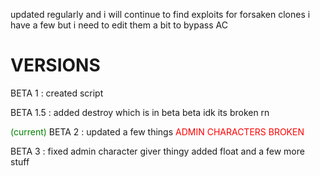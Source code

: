 updated regularly and i will continue to find exploits for forsaken clones
i have a few but i need to edit them a bit to bypass AC

# VERSIONS

BETA 1 : created script

BETA 1.5 : added destroy which is in beta beta idk its broken rn

<span style="color: green;">(current)</span> BETA 2 : updated a few things <span style="color: red;">ADMIN CHARACTERS BROKEN</span>


BETA 3 : fixed admin character giver thingy added float and a few more stuff
